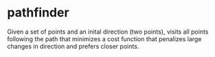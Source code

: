 # pathfinder
Given a set of points and an inital direction (two points), visits all points following the path that minimizes a cost function that penalizes large changes in direction and prefers closer points.



